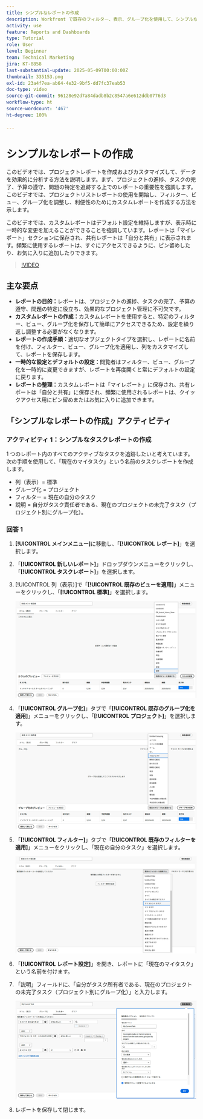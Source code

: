 ```yaml
---
title: シンプルなレポートの作成
description: Workfront で既存のフィルター、表示、グループ化を使用して、シンプルなレポートを作成する方法を説明します。
activity: use
feature: Reports and Dashboards
type: Tutorial
role: User
level: Beginner
team: Technical Marketing
jira: KT-8858
last-substantial-update: 2025-05-09T00:00:00Z
thumbnail: 335153.png
exl-id: 23a4f7ea-ab64-4e32-9bf5-dd7fc37eab53
doc-type: video
source-git-commit: 96128e92d7a84dadb8b2c8547a6e612ddb0776d3
workflow-type: ht
source-wordcount: '467'
ht-degree: 100%

---
```


# シンプルなレポートの作成

このビデオでは、プロジェクトレポートを作成およびカスタマイズして、データを効果的に分析する方法を説明します。まず、プロジェクトの進捗、タスクの完了、予算の遵守、問題の特定を追跡する上でのレポートの重要性を強調します。このビデオでは、プロジェクトリストレポートの使用を開始し、フィルター、ビュー、グループ化を調整し、利便性のためにカスタムレポートを作成する方法を示します。

このビデオでは、カスタムレポートはデフォルト設定を維持しますが、表示時に一時的な変更を加えることができることを強調しています。レポートは「マイレポート」セクションに保存され、共有レポートは「自分と共有」に表示されます。頻繁に使用するレポートは、すぐにアクセスできるように、ピン留めしたり、お気に入りに追加したりできます。

>[!VIDEO](https://video.tv.adobe.com/v/335153/?quality=12&learn=on)

## 主な要点


* **レポートの目的：**&#x200B;レポートは、プロジェクトの進捗、タスクの完了、予算の遵守、問題の特定に役立ち、効果的なプロジェクト管理に不可欠です。
* **カスタムレポートの作成：**&#x200B;カスタムレポートを使用すると、特定のフィルター、ビュー、グループ化を保存して簡単にアクセスできるため、設定を繰り返し調整する必要がなくなります。
* **レポートの作成手順：**&#x200B;適切なオブジェクトタイプを選択し、レポートに名前を付け、フィルター、ビュー、グループ化を適用し、列をカスタマイズして、レポートを保存します。
* **一時的な設定とデフォルトの設定：**&#x200B;閲覧者はフィルター、ビュー、グループ化を一時的に変更できますが、レポートを再度開くと常にデフォルトの設定に戻ります。
* **レポートの整理：**&#x200B;カスタムレポートは「マイレポート」に保存され、共有レポートは「自分と共有」に保存され、頻繁に使用されるレポートは、クイックアクセス用にピン留めまたはお気に入りに追加できます。



## 「シンプルなレポートの作成」アクティビティ

### アクティビティ 1：シンプルなタスクレポートの作成

1 つのレポート内のすべてのアクティブなタスクを追跡したいと考えています。次の手順を使用して、「現在のマイタスク」という名前のタスクレポートを作成します。

* 列（表示）= 標準
* グループ化 = プロジェクト
* フィルター = 現在の自分のタスク
* 説明 = 自分がタスク責任者である、現在のプロジェクトの未完了タスク（プロジェクト別にグループ化）。

### 回答 1

1. **[!UICONTROL メインメニュー]**&#x200B;に移動し、「**[!UICONTROL レポート]**」を選択します。
1. 「**[!UICONTROL 新しいレポート]**」ドロップダウンメニューをクリックし、「**[!UICONTROL タスクレポート]**」を選択します。
1. [!UICONTROL 列（表示）]で「**[!UICONTROL 既存のビューを適用]**」メニューをクリックし、「**[!UICONTROL 標準]**」を選択します。

   ![タスクレポートの列を作成する画面の画像](assets/simple-task-report-columns.png)

1. 「**[!UICONTROL グループ化]**」タブで「**[!UICONTROL 既存のグループ化を適用]**」メニューをクリックし、「**[!UICONTROL プロジェクト]**」を選択します。

   ![タスクレポートでグループ化を作成する画面の画像](assets/simple-task-report-groupings.png)

1. 「**[!UICONTROL フィルター]**」タブで「**[!UICONTROL 既存のフィルターを適用]**」メニューをクリックし、「現在の自分のタスク」を選択します。

   ![タスクレポートにフィルターを作成する画面の画像](assets/simple-task-report-filters.png)

1. 「**[!UICONTROL レポート設定]**」を開き、レポートに「現在のマイタスク」という名前を付けます。
1. 「説明」フィールドに、「自分がタスク所有者である、現在のプロジェクトの未完了タスク（プロジェクト別にグループ化）」と入力します。

   ![タスクレポート内のレポート設定画面の画像](assets/simple-task-report-report-settings.png)

1. レポートを保存して閉じます。
